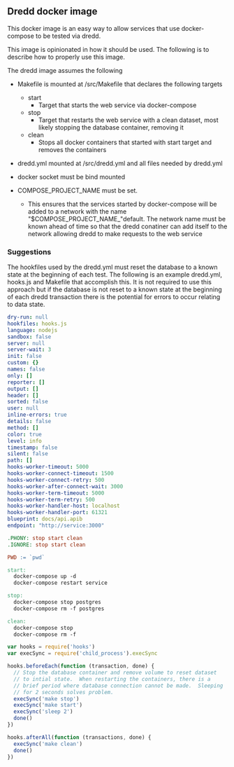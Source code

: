 ## Dredd docker image

This docker image is an easy way to allow services that use docker-compose to be tested via dredd.

This image is opinionated in how it should be used.  The following is to describe how to properly use this image.

The dredd image assumes the following
- Makefile is mounted at /src/Makefile that declares the following targets
  - start
    - Target that starts the web service via docker-compose
  - stop
    - Target that restarts the web service with a clean dataset, most likely stopping the database container, removing it
  - clean
    - Stops all docker containers that started with start target and removes the containers

- dredd.yml mounted at /src/dredd.yml and all files needed by dredd.yml

- docker socket must be bind mounted

- COMPOSE_PROJECT_NAME must be set.
  - This ensures that the services started by docker-compose will be added to a network with the name "$COMPOSE_PROJECT_NAME_"default.  The network name must be known ahead of time so that the dredd conatiner can add itself to the network allowing dredd to make requests to the web service

### Suggestions
The hookfiles used by the dredd.yml must reset the database to a known state at the beginning of each test.  The following is an example dredd.yml, hooks.js and Makefile that accomplish this.  It is not required to use this approach but if the database is not reset to a known state at the beginning of each dredd transaction there is the potential for errors to occur relating to data state.

```yml
dry-run: null
hookfiles: hooks.js
language: nodejs
sandbox: false
server: null
server-wait: 3
init: false
custom: {}
names: false
only: []
reporter: []
output: []
header: []
sorted: false
user: null
inline-errors: true
details: false
method: []
color: true
level: info
timestamp: false
silent: false
path: []
hooks-worker-timeout: 5000
hooks-worker-connect-timeout: 1500
hooks-worker-connect-retry: 500
hooks-worker-after-connect-wait: 3000
hooks-worker-term-timeout: 5000
hooks-worker-term-retry: 500
hooks-worker-handler-host: localhost
hooks-worker-handler-port: 61321
blueprint: docs/api.apib
endpoint: "http://service:3000"
```

```Makefile
.PHONY: stop start clean
.IGNORE: stop start clean

PWD := `pwd`

start:
  docker-compose up -d
  docker-compose restart service

stop:
  docker-compose stop postgres
  docker-compose rm -f postgres

clean:
  docker-compose stop
  docker-compose rm -f
```

```js
var hooks = require('hooks')
var execSync = require('child_process').execSync

hooks.beforeEach(function (transaction, done) {
  // Stop the database container and remove volume to reset dataset
  // to intial state.  When restarting the containers, there is a
  // brief period where database connection cannot be made.  Sleeping
  // for 2 seconds solves problem.
  execSync('make stop')
  execSync('make start')
  execSync('sleep 2')
  done()
})

hooks.afterAll(function (transactions, done) {
  execSync('make clean')
  done()
})
```
